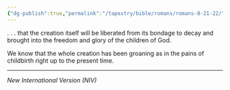 ```yaml
---
{"dg-publish":true,"permalink":"/tapestry/bible/romans/romans-8-21-22/","title":"Romans 8:21–22","tags":["bible-verse","bible-verse"],"dgHomeLink":true,"dgShowLocalGraph":true,"dgEnableSearch":true}
---
```


 . . . that the creation itself will be liberated from its bondage to decay and brought into the freedom and glory of the children of God.

We know that the whole creation has been groaning as in the pains of childbirth right up to the present time.

---
*New International Version (NIV)*